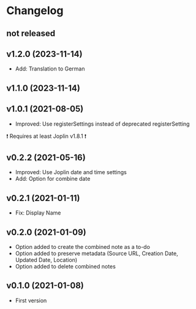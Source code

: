 # Changelog

## not released

## v1.2.0 (2023-11-14)

- Add: Translation to German

## v1.1.0 (2023-11-14)

## v1.0.1 (2021-08-05)

- Improved: Use registerSettings instead of deprecated registerSetting

❗ Requires at least Joplin v1.8.1 ❗

## v0.2.2 (2021-05-16)

- Improved: Use Joplin date and time settings
- Add: Option for combine date

## v0.2.1 (2021-01-11)

- Fix: Display Name

## v0.2.0 (2021-01-09)

- Option added to create the combined note as a to-do
- Option added to preserve metadata (Source URL, Creation Date, Updated Date, Location)
- Option added to delete combined notes

## v0.1.0 (2021-01-08)

- First version
